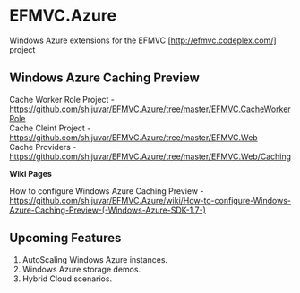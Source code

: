EFMVC.Azure
===========

Windows Azure extensions for the EFMVC [http://efmvc.codeplex.com/] project 

Windows Azure Caching Preview 
-----------------------------

Cache Worker Role Project - https://github.com/shijuvar/EFMVC.Azure/tree/master/EFMVC.CacheWorkerRole <br>
Cache Cleint Project - https://github.com/shijuvar/EFMVC.Azure/tree/master/EFMVC.Web <br>
Cache Providers - https://github.com/shijuvar/EFMVC.Azure/tree/master/EFMVC.Web/Caching <br>

<b>Wiki Pages</b>

How to configure Windows Azure Caching Preview - https://github.com/shijuvar/EFMVC.Azure/wiki/How-to-configure-Windows-Azure-Caching-Preview-(-Windows-Azure-SDK-1.7-)



Upcoming Features
-----------------
1. AutoScaling Windows Azure instances.
2. Windows Azure storage demos.
3. Hybrid Cloud scenarios.
